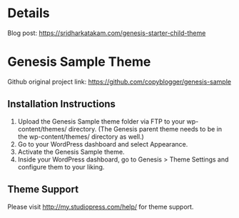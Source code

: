 # Details

Blog post: https://sridharkatakam.com/genesis-starter-child-theme


# Genesis Sample Theme

Github original project link: https://github.com/copyblogger/genesis-sample


## Installation Instructions

1. Upload the Genesis Sample theme folder via FTP to your wp-content/themes/ directory. (The Genesis parent theme needs to be in the wp-content/themes/ directory as well.)
2. Go to your WordPress dashboard and select Appearance.
3. Activate the Genesis Sample theme.
4. Inside your WordPress dashboard, go to Genesis > Theme Settings and configure them to your liking.


## Theme Support

Please visit http://my.studiopress.com/help/ for theme support.
